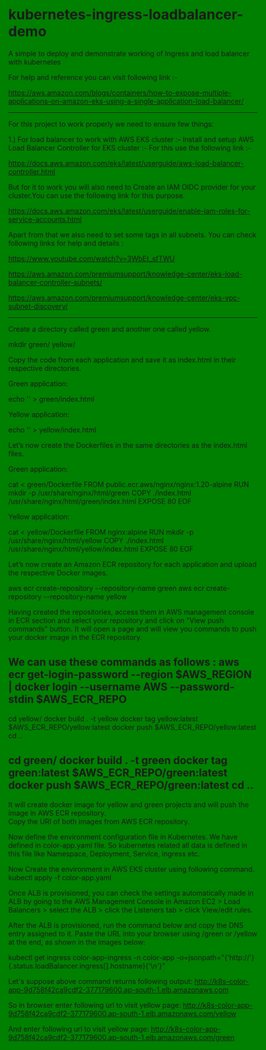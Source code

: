 # kubernetes-ingress-loadbalancer-demo
A simple to deploy and demonstrate working of Ingress and load balancer with kubernetes

For help and reference you can visit following link :-

https://aws.amazon.com/blogs/containers/how-to-expose-multiple-applications-on-amazon-eks-using-a-single-application-load-balancer/

***************************************************************************************
For this project to work properly we need to ensure few things:

1.) For load balancer to work with AWS EKS cluster :- Install and setup AWS Load Balancer Controller for EKS cluster :- For this use the following link :-

https://docs.aws.amazon.com/eks/latest/userguide/aws-load-balancer-controller.html

But for it to work you will also need to Create an IAM OIDC provider for your cluster.You can use the following link for this purpose.

https://docs.aws.amazon.com/eks/latest/userguide/enable-iam-roles-for-service-accounts.html

Apart from that we also need to set some tags in all subnets. You can check following links for help and details :

https://www.youtube.com/watch?v=3WbEt_sfTWU

https://aws.amazon.com/premiumsupport/knowledge-center/eks-load-balancer-controller-subnets/

https://aws.amazon.com/premiumsupport/knowledge-center/eks-vpc-subnet-discovery/

***************************************************************************************
Create a directory called green and another one called yellow.

mkdir green/ yellow/

Copy the code from each application and save it as index.html in their respective directories.

Green application:

echo '<html style="background-color: green;"></html>' > green/index.html

Yellow application:

echo '<html style="background-color: yellow;"></html>' > yellow/index.html

Let’s now create the Dockerfiles in the same directories as the index.html files.

Green application:

cat <<EOF > green/Dockerfile
FROM public.ecr.aws/nginx/nginx:1.20-alpine
RUN mkdir -p /usr/share/nginx/html/green
COPY ./index.html /usr/share/nginx/html/green/index.html 
EXPOSE 80
EOF

Yellow application:

cat <<EOF > yellow/Dockerfile
FROM nginx:alpine
RUN mkdir -p /usr/share/nginx/html/yellow
COPY ./index.html /usr/share/nginx/html/yellow/index.html 
EXPOSE 80
EOF

Let’s now create an Amazon ECR repository for each application and upload the respective Docker images.

aws ecr create-repository --repository-name green
aws ecr create-repository --repository-name yellow

Having created the repositories, access them in AWS management console in ECR section and select your repository and click on "View push commands" button.
It will open a page and will view you commands to push your docker image in the ECR repository.

We can use these commands as follows :
aws ecr get-login-password --region $AWS_REGION | docker login --username AWS --password-stdin $AWS_ECR_REPO
------------------------------------------------------------
cd yellow/
docker build . -t yellow
docker tag yellow:latest $AWS_ECR_REPO/yellow:latest
docker push $AWS_ECR_REPO/yellow:latest
cd ..

cd green/
docker build . -t green
docker tag green:latest $AWS_ECR_REPO/green:latest
docker push $AWS_ECR_REPO/green:latest
cd .. 
------------------------------------------------------------
It will create docker image for yellow and green projects and will push the image in AWS ECR repository.  
Copy the URI of both images from AWS ECR repository.

Now define the environment configuration file in Kubernetes. We have defined in color-app.yaml file. So kubernetes related all data is defined in this file like Namespace, Deployment, Service, ingress etc.

Now Create the environment in AWS EKS cluster using following command.
kubectl apply -f color-app.yaml

Once ALB is provisioned, you can check the settings automatically made in ALB by going to the AWS Management Console in Amazon EC2 > Load Balancers > select the ALB > click the Listeners tab > click View/edit rules.

After the ALB is provisioned, run the command below and copy the DNS entry assigned to it. Paste the URL into your browser using /green or /yellow at the end, as shown in the images below:

kubectl get ingress color-app-ingress -n color-app -o=jsonpath="{'http://'}{.status.loadBalancer.ingress[].hostname}{'\n'}"

Let's suppose above command returns following output:
http://k8s-color-app-9d758f42ca9cdf2-377179600.ap-south-1.elb.amazonaws.com

So in browser enter following url to visit yellow page:
http://k8s-color-app-9d758f42ca9cdf2-377179600.ap-south-1.elb.amazonaws.com/yellow

And enter following url to visit yellow page:
http://k8s-color-app-9d758f42ca9cdf2-377179600.ap-south-1.elb.amazonaws.com/green









